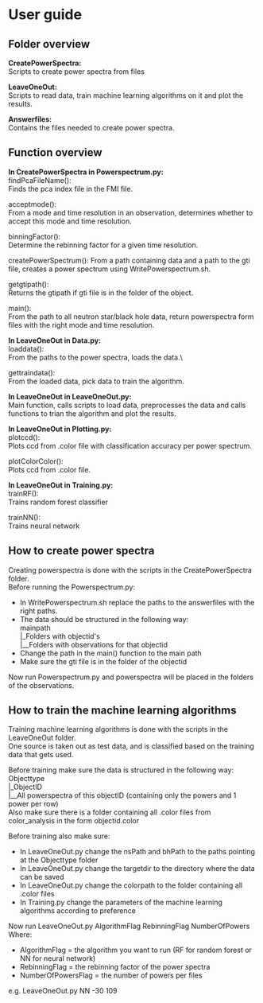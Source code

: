 # User guide 
## Folder overview
**CreatePowerSpectra:**\
Scripts to create power spectra from files

**LeaveOneOut:**\
Scripts to read data, train machine learning algorithms on it and plot the results.

**Answerfiles:**\
Contains the files needed to create power spectra.

## Function overview
**In CreatePowerSpectra in Powerspectrum.py:**\
findPcaFileName():\
Finds the pca index file in the FMI file.

acceptmode():\
From a mode and time resolution in an observation, determines whether to accept this mode and time resolution.

binningFactor():\
Determine the rebinning factor for a given time resolution.

createPowerSpectrum():
From a path containing data and a path to the gti file, creates a power spectrum using WritePowerspectrum.sh.

getgtipath():\
Returns the gtipath if gti file is in the folder of the object. 

main():\
From the path to all neutron star/black hole data, return powerspectra form files with the right mode and time 
resolution.

**In LeaveOneOut in Data.py:**\
loaddata():\
From the paths to the power spectra, loads the data.\

gettraindata():\
From the loaded data, pick data to train the algorithm.

**In LeaveOneOut in LeaveOneOut.py:**\
Main function, calls scripts to load data, preprocesses the data and calls functions to trian the algorithm and plot 
the results. 

**In LeaveOneOut in Plotting.py:**\
plotccd():\
Plots ccd from .color file with classification accuracy per power spectrum.

plotColorColor():\
Plots ccd from .color file.

**In LeaveOneOut in Training.py:**\
trainRF():\
Trains random forest classifier

trainNN():\
Trains neural network

## How to create power spectra 
Creating powerspectra is done with the scripts in the CreatePowerSpectra folder. \
Before running the Powerspectrum.py:
- In WritePowerspectrum.sh replace the paths to the answerfiles with the right paths.
- The data should be structured in the following way:\
mainpath\
|_Folders with objectid's\
|__Folders with observations for that objectid
- Change the path in the main() function to the main path
- Make sure the gti file is in the folder of the objectid

Now run Powerspectrum.py and powerspectra will be placed in the folders of the observations.

## How to train the machine learning algorithms
Training machine learning algorithms is done with the scripts in the LeaveOneOut folder.\
One source is taken out as test data, and is classified based on the training data that gets used.

Before training make sure the data is structured in the following way:\
Objecttype\
|_ObjectID\
|__All powerspectra of this objectID (containing only the powers and 1 power per row)\
Also make sure there is a folder containing all .color files from color_analysis in the form objectid.color

Before training also make sure:
- In LeaveOneOut.py change the nsPath and bhPath to the paths pointing at the Objecttype folder
- In LeaveOneOut.py change the targetdir to the directory where the data can be saved
- In LeaveOneOut.py change the colorpath to the folder containing all .color files
- In Training.py change the parameters of the machine learning algorithms according to preference

Now run LeaveOneOut.py AlgorithmFlag RebinningFlag NumberOfPowers\
Where:
- AlgorithmFlag = the algorithm you want to run (RF for random forest or NN for neural network)
- RebinningFlag = the rebinning factor of the power spectra
- NumberOfPowersFlag = the number of powers per files

e.g. LeaveOneOut.py NN -30 109